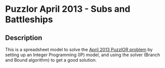 # Puzzlor April 2013 - Subs and Battleships

## Description
This is a spreadsheet model to solve the [April 2013 PuzzlOR problem](http://puzzlor.editme.com/subsvsbattleships) by setting up an Integer Programming (IP) model, and using the solver (Branch and Bound algorithm) to get a good solution.